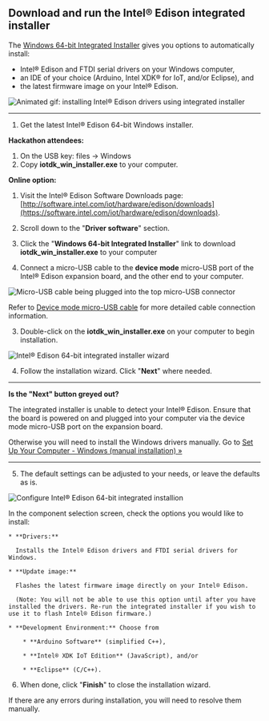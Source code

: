 ## Download and run the Intel® Edison integrated installer

The [Windows 64-bit Integrated Installer](https://software.intel.com/iot/hardware/edison/downloads) gives you options to automatically install:

* Intel® Edison and FTDI serial drivers on your Windows computer,
* an IDE of your choice (Arduino, Intel XDK® for IoT, and/or Eclipse), and
* the latest firmware image on your Intel® Edison.

![Animated gif: installing Intel® Edison drivers using integrated installer](images/install_integrated_installer-animated.gif)

---

1. Get the latest Intel® Edison 64-bit Windows installer.
  
  **Hackathon attendees:**

  1. On the USB key: files → Windows
  2. Copy **iotdk_win_installer.exe** to your computer.

  **Online option:**

  1. Visit the Intel® Edison Software Downloads page: [http://software.intel.com/iot/hardware/edison/downloads](https://software.intel.com/iot/hardware/edison/downloads).
  2. Scroll down to the "**Driver software**" section. 
  3. Click the "**Windows 64-bit Integrated Installer**" link to download **iotdk_win_installer.exe** to your computer

2. Connect a micro-USB cable to the **device mode** micro-USB port of the Intel® Edison expansion board, and the other end to your computer.

  ![Micro-USB cable being plugged into the top micro-USB connector](/assembly/arduino_expansion_board/images/device_mode-usb_cable-before_after.png)

  Refer to [Device mode micro-USB cable](/assembly/arduino_expansion_board/details-device_mode_cable.md) for more detailed cable connection information.

3. Double-click on the **iotdk_win_installer.exe** on your computer to begin installation. 

  ![Intel® Edison 64-bit integrated installer wizard](images/integrated_installer_wizard.png)

4. Follow the installation wizard. Click "**Next**" where needed. 

  ---

  **Is the "Next" button greyed out?**

  The integrated installer is unable to detect your Intel® Edison. Ensure that the board is powered on and plugged into your computer via the device mode micro-USB port on the expansion board.

  Otherwise you will need to install the Windows drivers manually. Go to [Set Up Your Computer - Windows (manual installation) »](manual_installation.md) 

  ---

5. The default settings can be adjusted to your needs, or leave the defaults as is. 

  ![Configure Intel® Edison 64-bit integrated installion](images/integrated_installer_wizard-config_screen.png)

  In the component selection screen, check the options you would like to install:

    * **Drivers:** 
    
      Installs the Intel® Edison drivers and FTDI serial drivers for Windows.

    * **Update image:** 
    
      Flashes the latest firmware image directly on your Intel® Edison.
      
      (Note: You will not be able to use this option until after you have installed the drivers. Re-run the integrated installer if you wish to use it to flash Intel® Edison firmware.)

    * **Development Environment:** Choose from 

        * **Arduino Software** (simplified C++), 

        * **Intel® XDK IoT Edition** (JavaScript), and/or 

        * **Eclipse** (C/C++).

6. When done, click "**Finish**" to close the installation wizard. 

  If there are any errors during installation, you will need to resolve them manually.

